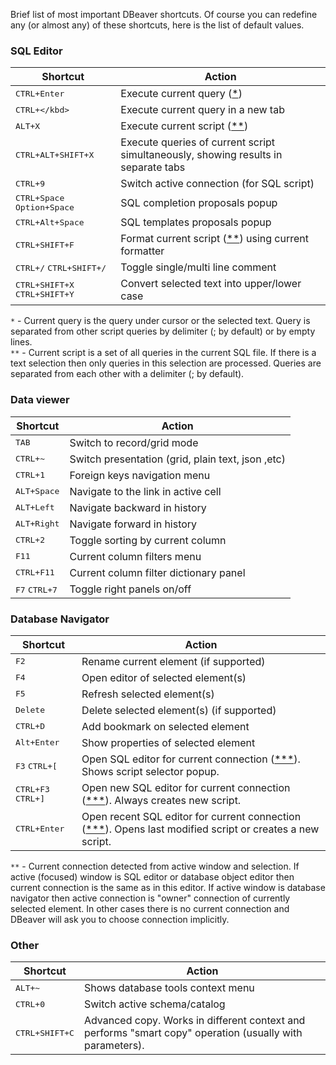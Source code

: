 Brief list of most important DBeaver shortcuts.
Of course you can redefine any (or almost any) of these shortcuts, here is the list of default values.

### SQL Editor

Shortcut|Action
--------|-----
<kbd>CTRL+Enter</kbd>|Execute current query ([*](#cur_query))
<kbd>CTRL+\</kbd>|Execute current query in a new tab
<kbd>ALT+X</kbd>|Execute current script ([**](#cur_script))
<kbd>CTRL+ALT+SHIFT+X</kbd>|Execute queries of current script simultaneously, showing results in separate tabs
<kbd>CTRL+9</kbd>|Switch active connection (for SQL script)
<kbd>CTRL+Space</kbd> <kbd>Option+Space</kbd>|SQL completion proposals popup
<kbd>CTRL+Alt+Space</kbd>|SQL templates proposals popup
<kbd>CTRL+SHIFT+F</kbd>|Format current script ([**](#cur_script)) using current formatter
<kbd>CTRL+/</kbd> <kbd>CTRL+SHIFT+/</kbd>|Toggle single/multi line comment
<kbd>CTRL+SHIFT+X</kbd> <kbd>CTRL+SHIFT+Y</kbd>|Convert selected text into upper/lower case

<a id="cur_query"></a>`*` - Current query is the query under cursor or the selected text. Query is separated from other script queries by delimiter   (; by default) or by empty lines.  
<a id="cur_script"></a>`**` - Current script is a set of all queries in the current SQL file. If there is a text selection then only queries in this selection are processed. Queries are separated from each other with a delimiter (; by default).  

### Data viewer
Shortcut|Action
--------|-----
<kbd>TAB</kbd>|Switch to record/grid mode
<kbd>CTRL+~</kbd>|Switch presentation (grid, plain text, json ,etc)
<kbd>CTRL+1</kbd>|Foreign keys navigation menu
<kbd>ALT+Space</kbd>|Navigate to the link in active cell
<kbd>ALT+Left</kbd>|Navigate backward in history
<kbd>ALT+Right</kbd>|Navigate forward in history
<kbd>CTRL+2</kbd>|Toggle sorting by current column
<kbd>F11</kbd>|Current column filters menu
<kbd>CTRL+F11</kbd>|Current column filter dictionary panel
<kbd>F7</kbd> <kbd>CTRL+7</kbd>|Toggle right panels on/off

### Database Navigator

Shortcut|Action
--------|-----
<kbd>F2</kbd>|Rename current element (if supported)
<kbd>F4</kbd>|Open editor of selected element(s)
<kbd>F5</kbd>|Refresh selected element(s)
<kbd>Delete</kbd>|Delete selected element(s) (if supported)
<kbd>CTRL+D</kbd>|Add bookmark on selected element
<kbd>Alt+Enter</kbd>|Show properties of selected element
<kbd>F3</kbd> <kbd>CTRL+[</kbd>|Open SQL editor for current connection ([***](#cur_connection)). Shows script selector popup.
<kbd>CTRL+F3</kbd> <kbd>CTRL+]</kbd>|Open new SQL editor for current connection ([***](#cur_connection)). Always creates new script.
<kbd>CTRL+Enter</kbd>|Open recent SQL editor for current connection ([***](#cur_connection)). Opens last modified script or creates a new script.

<a id="cur_connection"></a>`**` - Current connection detected from active window and selection. If active (focused) window is SQL editor or database object editor then current connection is the same as in this editor. If active window is database navigator then active connection is "owner" connection of currently selected element. In other cases there is no current connection and DBeaver will ask you to choose connection implicitly.

### Other

Shortcut|Action
--------|-----
<kbd>ALT+~</kbd>|Shows database tools context menu
<kbd>CTRL+0</kbd>|Switch active schema/catalog
<kbd>CTRL+SHIFT+C</kbd>|Advanced copy. Works in different context and performs "smart copy" operation (usually with parameters).
